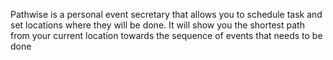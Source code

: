 Pathwise is a personal event secretary that allows you to schedule task and set locations where they will be done. It will show you the shortest path from your current location towards the sequence of events that needs to be done
